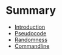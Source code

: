 # Summary

- [Introduction](introduction.md)
- [Pseudocode](./pseudocode.md)
- [Randomness](./randomness.md)
- [Commandline](./cli.md)
